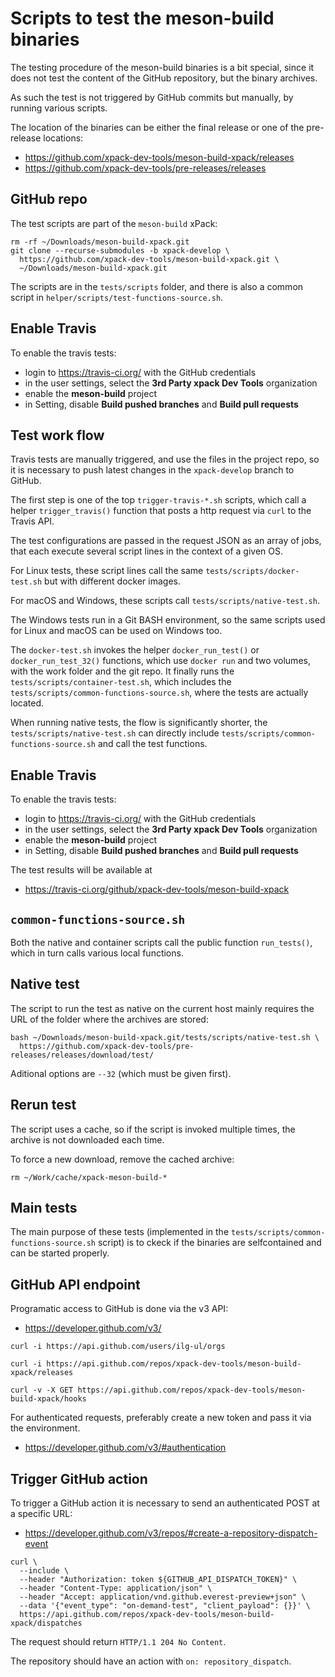 # Scripts to test the meson-build binaries

The testing procedure of the meson-build binaries is a bit special, since it
does not test the content of the GitHub repository, but the binary archives.

As such the test is not triggered by GitHub commits but manually, by running
various scripts.

The location of the binaries can be either the final release or one of
the pre-release locations:

- https://github.com/xpack-dev-tools/meson-build-xpack/releases
- https://github.com/xpack-dev-tools/pre-releases/releases

## GitHub repo

The test scripts are part of the `meson-build` xPack:

```console
rm -rf ~/Downloads/meson-build-xpack.git
git clone --recurse-submodules -b xpack-develop \
  https://github.com/xpack-dev-tools/meson-build-xpack.git \
  ~/Downloads/meson-build-xpack.git
```

The scripts are in the `tests/scripts` folder, and there is also a
common script in `helper/scripts/test-functions-source.sh`.

## Enable Travis

To enable the travis tests:

- login to https://travis-ci.org/ with the GitHub credentials
- in the user settings, select the **3rd Party xpack Dev Tools** organization
- enable the **meson-build** project
- in Setting, disable **Build pushed branches** and **Build pull requests**

## Test work flow

Travis tests are manually triggered, and use the files in the project repo,
so it is necessary to push latest changes in the `xpack-develop` branch
to GitHub.

The first step is one of the top `trigger-travis-*.sh` scripts,
which call a helper `trigger_travis()` function that posts a http
request via `curl` to the Travis API.

The test configurations are passed in the request JSON as an array of
jobs, that each execute several script lines in the context of a given OS.

For Linux tests, these script lines call the same
`tests/scripts/docker-test.sh` but with different docker images.

For macOS and Windows, these scripts call `tests/scripts/native-test.sh`.

The Windows tests run in a Git BASH environment, so
the same scripts used for Linux and macOS can be used on Windows too.

The `docker-test.sh` invokes the helper `docker_run_test()` or
`docker_run_test_32()` functions, which use `docker run` and two volumes,
with the work folder and the git repo. It finally runs the
`tests/scripts/container-test.sh`, which includes the
`tests/scripts/common-functions-source.sh`, where the tests are actually
located.

When running native tests, the flow is significantly shorter,
the `tests/scripts/native-test.sh` can directly include
`tests/scripts/common-functions-source.sh` and call the test functions.

## Enable Travis

To enable the travis tests:

- login to https://travis-ci.org/ with the GitHub credentials
- in the user settings, select the **3rd Party xpack Dev Tools** organization
- enable the **meson-build** project
- in Setting, disable **Build pushed branches** and **Build pull requests**

The test results will be available at

- https://travis-ci.org/github/xpack-dev-tools/meson-build-xpack

## `common-functions-source.sh`

Both the native and container scripts call the public function
`run_tests()`, which in turn calls various local functions.

## Native test

The script to run the test as native on the current host mainly requires
the URL of the folder where the archives are stored:

```console
bash ~/Downloads/meson-build-xpack.git/tests/scripts/native-test.sh \
  https://github.com/xpack-dev-tools/pre-releases/releases/download/test/
```

Aditional options are `--32` (which must be given first).

## Rerun test

The script uses a cache, so if the script is invoked multiple times,
the archive is not downloaded each time.

To force a new download, remove the cached archive:

```console
rm ~/Work/cache/xpack-meson-build-*
```

## Main tests

The main purpose of these tests (implemented in the
`tests/scripts/common-functions-source.sh` script)
is to ckeck if the binaries are selfcontained
and can be started properly.

## GitHub API endpoint

Programatic access to GitHub is done via the v3 API:

- https://developer.github.com/v3/

```console
curl -i https://api.github.com/users/ilg-ul/orgs

curl -i https://api.github.com/repos/xpack-dev-tools/meson-build-xpack/releases

curl -v -X GET https://api.github.com/repos/xpack-dev-tools/meson-build-xpack/hooks
```

For authenticated requests, preferably create a new token and pass it
via the environment.

- https://developer.github.com/v3/#authentication

## Trigger GitHub action

To trigger a GitHub action it is necessary to send an authenticated POST
at a specific URL:

- https://developer.github.com/v3/repos/#create-a-repository-dispatch-event

```console
curl \
  --include \
  --header "Authorization: token ${GITHUB_API_DISPATCH_TOKEN}" \
  --header "Content-Type: application/json" \
  --header "Accept: application/vnd.github.everest-preview+json" \
  --data '{"event_type": "on-demand-test", "client_payload": {}}' \
  https://api.github.com/repos/xpack-dev-tools/meson-build-xpack/dispatches
```

The request should return `HTTP/1.1 204 No Content`.

The repository should have an action with `on: repository_dispatch`.
